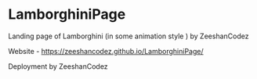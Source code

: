# LamborghiniPage
Landing page of Lamborghini (in some animation style ) by ZeeshanCodez 



Website - https://zeeshancodez.github.io/LamborghiniPage/





Deployment by ZeeshanCodez 
